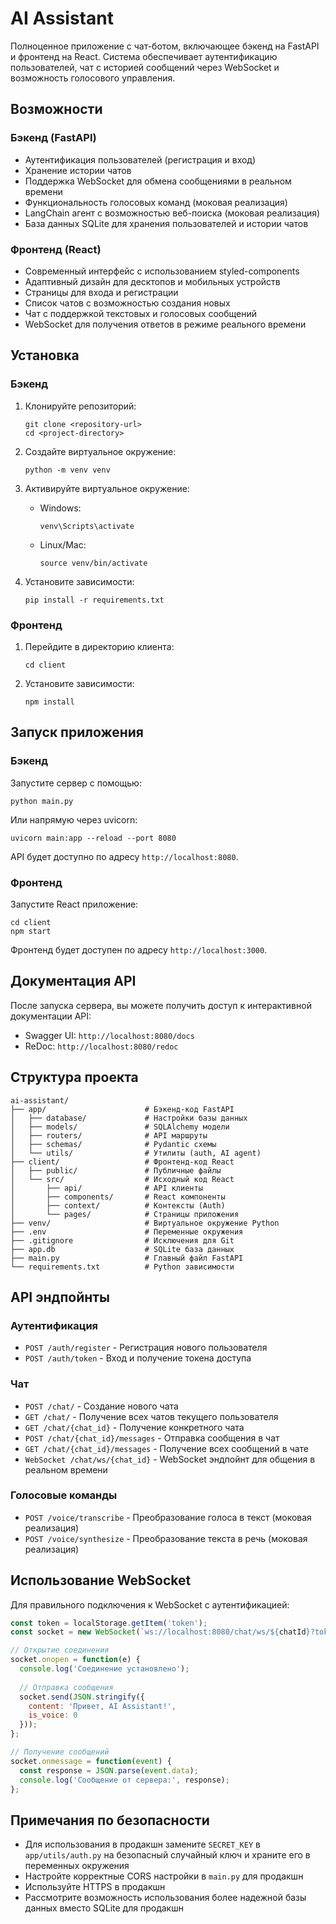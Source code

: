 # AI Assistant

Полноценное приложение с чат-ботом, включающее бэкенд на FastAPI и фронтенд на React. Система обеспечивает аутентификацию пользователей, чат с историей сообщений через WebSocket и возможность голосового управления.

## Возможности

### Бэкенд (FastAPI)
- Аутентификация пользователей (регистрация и вход)
- Хранение истории чатов
- Поддержка WebSocket для обмена сообщениями в реальном времени
- Функциональность голосовых команд (моковая реализация)
- LangChain агент с возможностью веб-поиска (моковая реализация)
- База данных SQLite для хранения пользователей и истории чатов

### Фронтенд (React)
- Современный интерфейс с использованием styled-components
- Адаптивный дизайн для десктопов и мобильных устройств
- Страницы для входа и регистрации
- Список чатов с возможностью создания новых
- Чат с поддержкой текстовых и голосовых сообщений
- WebSocket для получения ответов в режиме реального времени

## Установка

### Бэкенд

1. Клонируйте репозиторий:
   ```
   git clone <repository-url>
   cd <project-directory>
   ```

2. Создайте виртуальное окружение:
   ```
   python -m venv venv
   ```

3. Активируйте виртуальное окружение:
   - Windows:
     ```
     venv\Scripts\activate
     ```
   - Linux/Mac:
     ```
     source venv/bin/activate
     ```

4. Установите зависимости:
   ```
   pip install -r requirements.txt
   ```

### Фронтенд

1. Перейдите в директорию клиента:
   ```
   cd client
   ```

2. Установите зависимости:
   ```
   npm install
   ```

## Запуск приложения

### Бэкенд

Запустите сервер с помощью:

```
python main.py
```

Или напрямую через uvicorn:

```
uvicorn main:app --reload --port 8080
```

API будет доступно по адресу `http://localhost:8080`.

### Фронтенд

Запустите React приложение:

```
cd client
npm start
```

Фронтенд будет доступен по адресу `http://localhost:3000`.

## Документация API

После запуска сервера, вы можете получить доступ к интерактивной документации API:

- Swagger UI: `http://localhost:8080/docs`
- ReDoc: `http://localhost:8080/redoc`

## Структура проекта

```
ai-assistant/
├── app/                      # Бэкенд-код FastAPI
│   ├── database/             # Настройки базы данных
│   ├── models/               # SQLAlchemy модели
│   ├── routers/              # API маршруты
│   ├── schemas/              # Pydantic схемы
│   └── utils/                # Утилиты (auth, AI agent)
├── client/                   # Фронтенд-код React
│   ├── public/               # Публичные файлы
│   └── src/                  # Исходный код React
│       ├── api/              # API клиенты
│       ├── components/       # React компоненты
│       ├── context/          # Контексты (Auth)
│       └── pages/            # Страницы приложения
├── venv/                     # Виртуальное окружение Python
├── .env                      # Переменные окружения
├── .gitignore                # Исключения для Git
├── app.db                    # SQLite база данных
├── main.py                   # Главный файл FastAPI
└── requirements.txt          # Python зависимости
```

## API эндпойнты

### Аутентификация

- `POST /auth/register` - Регистрация нового пользователя
- `POST /auth/token` - Вход и получение токена доступа

### Чат

- `POST /chat/` - Создание нового чата
- `GET /chat/` - Получение всех чатов текущего пользователя
- `GET /chat/{chat_id}` - Получение конкретного чата
- `POST /chat/{chat_id}/messages` - Отправка сообщения в чат
- `GET /chat/{chat_id}/messages` - Получение всех сообщений в чате
- `WebSocket /chat/ws/{chat_id}` - WebSocket эндпойнт для общения в реальном времени

### Голосовые команды

- `POST /voice/transcribe` - Преобразование голоса в текст (моковая реализация)
- `POST /voice/synthesize` - Преобразование текста в речь (моковая реализация)

## Использование WebSocket

Для правильного подключения к WebSocket с аутентификацией:

```javascript
const token = localStorage.getItem('token');
const socket = new WebSocket(`ws://localhost:8080/chat/ws/${chatId}?token=${token}`);

// Открытие соединения
socket.onopen = function(e) {
  console.log('Соединение установлено');
  
  // Отправка сообщения
  socket.send(JSON.stringify({
    content: 'Привет, AI Assistant!',
    is_voice: 0
  }));
};

// Получение сообщений
socket.onmessage = function(event) {
  const response = JSON.parse(event.data);
  console.log('Сообщение от сервера:', response);
};
```

## Примечания по безопасности

- Для использования в продакшн замените `SECRET_KEY` в `app/utils/auth.py` на безопасный случайный ключ и храните его в переменных окружения
- Настройте корректные CORS настройки в `main.py` для продакшн
- Используйте HTTPS в продакшн
- Рассмотрите возможность использования более надежной базы данных вместо SQLite для продакшн 